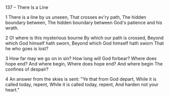 137 – There Is a Line


1
There is a line by us unseen,
That crosses ev'ry path,
The hidden boundary between,
The hidden boundary between
God's patience and his wrath.

2
O!  where is this mysterious bourne
By which our path is crossed,
Beyond which God himself hath sworn,
Beyond which God himself hath sworn
That he who goes is lost?

3
How far may we go on in sin?
How long will God forbear?
Where does hope end?  And where begin, 
Where does hope end?  And where begin
The confines of despair?

4
An answer from the skies is sent:
"Ye that from God depart,
While it is called today, repent,
While it is called today, repent,
And harden not your heart."
